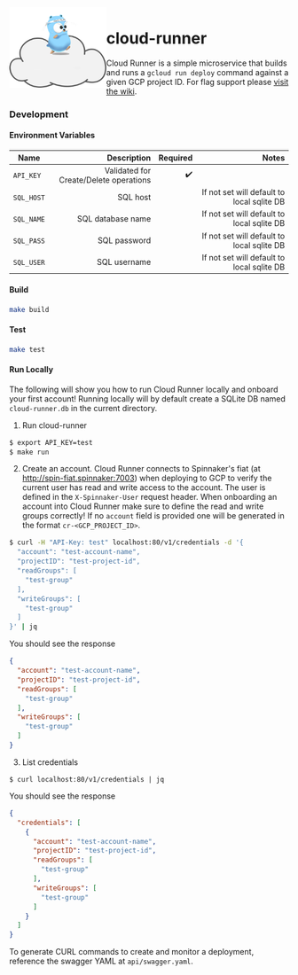 <img src="https://github.com/homedepot/cloud-runner/blob/media/cloud-runner.png" width="175" align="left">

# cloud-runner

Cloud Runner is a simple microservice that builds and runs a `gcloud run deploy` command against a given GCP project ID. For flag support please [visit the wiki](https://github.com/homedepot/cloud-runner/wiki).

### Development

#### Environment Variables
| Name | Description | Required | Notes
|-|-:|-:|-:|
| `API_KEY` | Validated for Create/Delete operations | ✔️  | |
| `SQL_HOST` | SQL host | | If not set will default to local sqlite DB |
| `SQL_NAME` | SQL database name | | If not set will default to local sqlite DB |
| `SQL_PASS` | SQL password | | If not set will default to local sqlite DB |
| `SQL_USER` | SQL username | | If not set will default to local sqlite DB |

#### Build
```bash
make build
```

#### Test
```bash
make test
```

#### Run Locally
The following will show you how to run Cloud Runner locally and onboard your first account! Running locally will by default create a SQLite DB named `cloud-runner.db` in the current directory.

1. Run cloud-runner
```bash
$ export API_KEY=test
$ make run
```
2. Create an account. Cloud Runner connects to Spinnaker's fiat (at http://spin-fiat.spinnaker:7003) when deploying to GCP to verify the current user has read and write access to the account. The user is defined in the `X-Spinnaker-User` request header. When onboarding an account into Cloud Runner make sure to define the read and write groups correctly! If no `account` field is provided one will be generated in the format `cr-<GCP_PROJECT_ID>`.
```bash
$ curl -H "API-Key: test" localhost:80/v1/credentials -d '{
  "account": "test-account-name",
  "projectID": "test-project-id",
  "readGroups": [
    "test-group"
  ],
  "writeGroups": [
    "test-group"
  ]
}' | jq
```
You should see the response
```json
{
  "account": "test-account-name",
  "projectID": "test-project-id",
  "readGroups": [
    "test-group"
  ],
  "writeGroups": [
    "test-group"
  ]
}
```
3. List credentials
```
$ curl localhost:80/v1/credentials | jq
```
You should see the response
```json
{
  "credentials": [
    {
      "account": "test-account-name",
      "projectID": "test-project-id",
      "readGroups": [
        "test-group"
      ],
      "writeGroups": [
        "test-group"
      ]
    }
  ]
}
```
To generate CURL commands to create and monitor a deployment, reference the swagger YAML at `api/swagger.yaml`.
